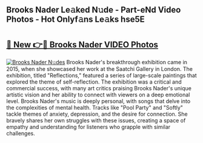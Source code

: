 ## Brooks Nader Le𝚊ked N𝚞de - Part-eNd Video Photos - Hot Onlyf𝚊ns Le𝚊ks hse5E

# <h2><a href="http://ab20065.deff.icu/?id=Brooks+Nader">🔗 New 👉🔴 Brooks Nader VIDEO Photos</a></h2>

[![Brooks Nader N𝚞des](https://i.imgur.com/rIISA9y.gif)](http://ab20065.deff.icu/?id=Brooks+Nader)
Brooks Nader's breakthrough exhibition came in 2015, when she showcased her work at the Saatchi Gallery in London. The exhibition, titled "Reflections," featured a series of large-scale paintings that explored the theme of self-reflection. The exhibition was a critical and commercial success, with many art critics praising Brooks Nader's unique artistic vision and her ability to connect with viewers on a deep emotional level. Brooks Nader's music is deeply personal, with songs that delve into the complexities of mental health. Tracks like "Pool Party" and "Softly" tackle themes of anxiety, depression, and the desire for connection. She bravely shares her own struggles with these issues, creating a space of empathy and understanding for listeners who grapple with similar challenges.
